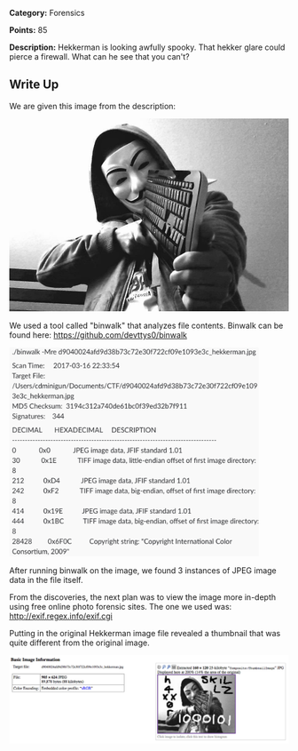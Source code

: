 **Category:** Forensics

**Points:** 85

**Description:** Hekkerman is looking awfully spooky. That hekker glare could pierce a firewall. What can he see that you can't?

## Write Up

We are given this image from the description:

<img src="d9040024afd9d38b73c72e30f722cf09e1093e3c_hekkerman.jpg" width="521" />

We used a tool called "binwalk" that analyzes file contents. Binwalk can be found here: https://github.com/devttys0/binwalk

<img src="bin walk results.png" width="450" />

After running binwalk on the image, we found 3 instances of JPEG image data in the file itself.

From the discoveries, the next plan was to view the image more in-depth using free online photo forensic sites. The one we used was: http://exif.regex.info/exif.cgi

Putting in the original Hekkerman image file revealed a thumbnail that was quite different from the original image.

<img src="screenshot.png" width="900" />


